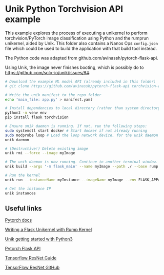 # Unik Python Torchvision API example

This example explores the process of executing a unikernel to perform torchvision/PyTorch image classification using Python and the rumprun unikernel, aided by Unik. This folder also contains a Nanos Ops `config.json` file which could be used to build the application with that build tool instead.

The Python code was adapted from github.com/avinassh/pytorch-flask-api.

Using Unik, the image never finishes booting, which is possibly do to
https://github.com/solo-io/unik/issues/84.

```sh
# Download the example ML model API (already included in this folder)
# git clone https://github.com/avinassh/pytorch-flask-api torchvision-api

# Write the unik manifest to the repo folder
echo 'main_file: app.py' > manifest.yaml

# Install dependencies to local directory (rather than system directory)
python3 -m venv env
pip install flask torchvision

# Ensure unik daemon is running. If not, run the following steps:
sudo systemctl start docker # Start docker if not already running
sudo modprobe loop # Load the loop network device, for the unik daemon
unik daemon

# (Destructive!) Delete existing image
unik rmi --force --image myImage

# The unik daemon is now running. Continue in another terminal window.
unik build --args '-m flask_main' --name myImage --path ./ --base rump --language python --provider virtualbox # This step takes a long time (a couple minutes)

# Run the kernel
unik run --instanceName myInstance --imageName myImage --env FLASK_APP=hello.py --env FLASK_ENV=production --env PATH=/env/bin --env VIRTUAL_ENV=/env

# Get the instance IP
unik instances
```

## Useful links

[Pytorch docs](https://github.com/pytorch/pytorch)

[Writing a Flask Unikernel with Rump Kernel](https://github.com/rumpkernel/wiki/wiki/Packages:-python3:-A-Flask-Unikernel)

[Unik getting started with Python3](https://github.com/solo-io/unik/blob/master/docs/getting_started_python3.md)

[Pytorch Flask API](https://github.com/avinassh/pytorch-flask-api)

[Tensorflow ResNet Guide](https://missinglink.ai/guides/tensorflow/tensorflow-resnet-building-training-scaling-residual-networks-tensorflow/)

[TensorFlow ResNet GitHub](https://github.com/tensorflow/models/tree/master/official/vision/image_classification)
